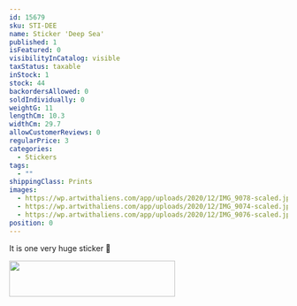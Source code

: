 ```yaml
---
id: 15679
sku: STI-DEE
name: Sticker 'Deep Sea'
published: 1
isFeatured: 0
visibilityInCatalog: visible
taxStatus: taxable
inStock: 1
stock: 44
backordersAllowed: 0
soldIndividually: 0
weightG: 11
lengthCm: 10.3
widthCm: 29.7
allowCustomerReviews: 0
regularPrice: 3
categories:
  - Stickers
tags:
  - ""
shippingClass: Prints
images:
  - https://wp.artwithaliens.com/app/uploads/2020/12/IMG_9078-scaled.jpg
  - https://wp.artwithaliens.com/app/uploads/2020/12/IMG_9074-scaled.jpg
  - https://wp.artwithaliens.com/app/uploads/2020/12/IMG_9076-scaled.jpg
position: 0
---
```


It is one very huge sticker 🐙

<a href="https://fpm.climatepartner.com/tracking/12518-1907-1001/en?utm_source=artwithaliens.com&amp;utm_medium=id" target="_blank" rel="noopener"><img class="size-medium wp-image-15798 alignright" src="https://wp.artwithaliens.com/app/uploads/2020/12/v2018_EN_N_12518-1907-1001-300x65.png" alt="" width="300" height="65" /></a>
